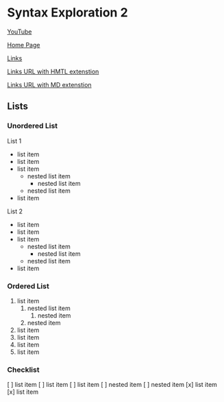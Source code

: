 # Syntax Exploration 2

[YouTube](https://www.youtube.com/)

[Home Page](./index.md)

[Links](./stuff/links.md)

[Links URL with HMTL extenstion](https://blwatkins.github.io/CRCP3320-1247-Notes/stuff/links.html)

[Links URL with MD extenstion](https://blwatkins.github.io/CRCP3320-1247-Notes/stuff/links.md)

## Lists

### Unordered List

List 1

* list item
* list item
* list item
  * nested list item
    * nested list item
  * nested list item
* list item

List 2

- list item
- list item
- list item
  - nested list item
    - nested list item
  - nested list item
- list item

### Ordered List

1. list item
    1. nested list item
        1. nested item
    1. nested item
1. list item
1. list item
1. list item
1. list item

### Checklist

[ ] list item
[ ] list item
[ ] list item
  [ ] nested item
  [ ] nested item
[x] list item
[x] list item

